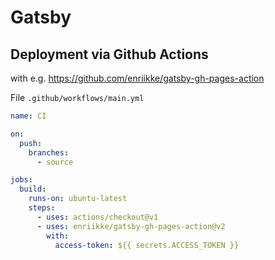 # Gatsby

## Deployment via Github Actions

with e.g. https://github.com/enriikke/gatsby-gh-pages-action

File `.github/workflows/main.yml`

```yaml
name: CI

on:
  push:
    branches:
      - source

jobs:
  build:
    runs-on: ubuntu-latest
    steps:
      - uses: actions/checkout@v1
      - uses: enriikke/gatsby-gh-pages-action@v2
        with:
          access-token: ${{ secrets.ACCESS_TOKEN }}
```

